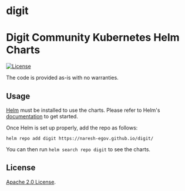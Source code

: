 # digit

# Digit Community Kubernetes Helm Charts

[![License](https://img.shields.io/badge/License-Apache%202.0-blue.svg)](https://opensource.org/licenses/Apache-2.0)

The code is provided as-is with no warranties.

## Usage

[Helm](https://helm.sh) must be installed to use the charts.
Please refer to Helm's [documentation](https://helm.sh/docs/) to get started.

Once Helm is set up properly, add the repo as follows:

```console
helm repo add digit https://naresh-egov.github.io/digit/
```

You can then run `helm search repo digit` to see the charts.


## License

<!-- Keep full URL links to repo files because this README syncs from main to gh-pages.  -->
[Apache 2.0 License](https://github.com/naresh-egov/digit/blob/main/LICENSE).
